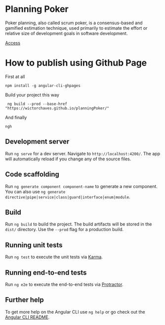 # Planning Poker

Poker planning, also called scrum poker, is a consensus-based and gamified estimation technique, used primarily to estimate the effort or relative size of development goals in software development.

[Access](https://wictorchaves.github.io/planningPoker/)

# How to publish using Github Page

First at all
 
    npm install -g angular-cli-ghpages
     
Build your project this way
 
     ng build --prod --base-href "https://wictorchaves.github.io/planningPoker/"
     
And finally

    ngh

## Development server

Run `ng serve` for a dev server. Navigate to `http://localhost:4200/`. The app will automatically reload if you change any of the source files.

## Code scaffolding

Run `ng generate component component-name` to generate a new component. You can also use `ng generate directive|pipe|service|class|guard|interface|enum|module`.

## Build

Run `ng build` to build the project. The build artifacts will be stored in the `dist/` directory. Use the `--prod` flag for a production build.

## Running unit tests

Run `ng test` to execute the unit tests via [Karma](https://karma-runner.github.io).

## Running end-to-end tests

Run `ng e2e` to execute the end-to-end tests via [Protractor](http://www.protractortest.org/).

## Further help

To get more help on the Angular CLI use `ng help` or go check out the [Angular CLI README](https://github.com/angular/angular-cli/blob/master/README.md).
